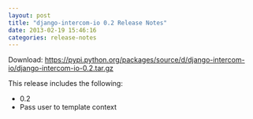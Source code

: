 ```yaml
---
layout: post
title: "django-intercom-io 0.2 Release Notes"
date: 2013-02-19 15:46:16
categories: release-notes
---
```


Download: <https://pypi.python.org/packages/source/d/django-intercom-io/django-intercom-io-0.2.tar.gz>

This release includes the following:

* 0.2
* Pass user to template context
